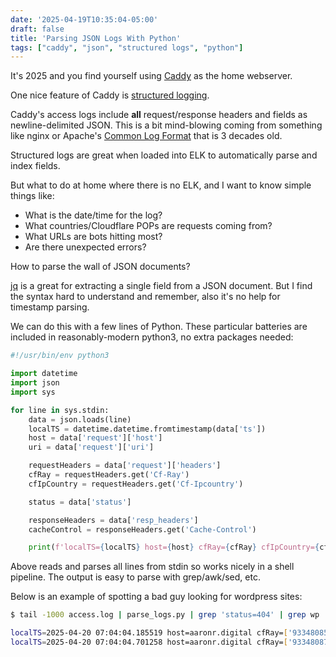 ```yaml
---
date: '2025-04-19T10:35:04-05:00'
draft: false
title: 'Parsing JSON Logs With Python'
tags: ["caddy", "json", "structured logs", "python"]
---
```

It's 2025 and you find yourself using [Caddy](http://caddyserver.com) as the home webserver.

One nice feature of Caddy is [structured logging](https://caddyserver.com/docs/logging#structured-logs).  

Caddy's access logs include **all** request/response headers and fields as newline-delimited JSON.  This is a bit mind-blowing coming from something like nginx or Apache's [Common Log Format](https://en.wikipedia.org/wiki/Common_Log_Format) that is 3 decades old.

Structured logs are great when loaded into ELK to automatically parse and index fields.

But what to do at home where there is no ELK, and I want to know simple things like:
- What is the date/time for the log?
- What countries/Cloudflare POPs are requests coming from?
- What URLs are bots hitting most?
- Are there unexpected errors?

How to parse the wall of JSON documents?

[jq](https://jqlang.org) is a great for extracting a single field from a JSON document.  But I find the syntax hard to understand and remember, also it's no help for timestamp parsing.

We can do this with a few lines of Python.  These particular batteries are included in reasonably-modern python3, no extra packages needed:

```python
#!/usr/bin/env python3

import datetime
import json
import sys

for line in sys.stdin:
    data = json.loads(line)
    localTS = datetime.datetime.fromtimestamp(data['ts'])
    host = data['request']['host']
    uri = data['request']['uri']

    requestHeaders = data['request']['headers']
    cfRay = requestHeaders.get('Cf-Ray')
    cfIpCountry = requestHeaders.get('Cf-Ipcountry')

    status = data['status']

    responseHeaders = data['resp_headers']
    cacheControl = responseHeaders.get('Cache-Control')

    print(f'localTS={localTS} host={host} cfRay={cfRay} cfIpCountry={cfIpCountry} status={status} cacheControl={cacheControl} uri={uri}')
```

Above reads and parses all lines from stdin so works nicely in a shell pipeline.  The output is easy to parse with grep/awk/sed, etc.

Below is an example of spotting a bad guy looking for wordpress sites:

```sh
$ tail -1000 access.log | parse_logs.py | grep 'status=404' | grep wp

localTS=2025-04-20 07:04:04.185519 host=aaronr.digital cfRay=['93348085ad18f826-MAN'] cfIpCountry=['IE'] status=404 cacheControl=['public, max-age=60'] uri=/wp_class_datalib.php
localTS=2025-04-20 07:04:04.701258 host=aaronr.digital cfRay=['933480878df7f826-MAN'] cfIpCountry=['IE'] status=404 cacheControl=['public, max-age=60'] uri=/wp_wrong_datlib.php
```